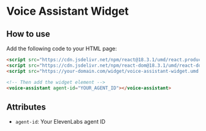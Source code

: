 
# Voice Assistant Widget

## How to use

Add the following code to your HTML page:

```html
<script src="https://cdn.jsdelivr.net/npm/react@18.3.1/umd/react.production.min.js"></script>
<script src="https://cdn.jsdelivr.net/npm/react-dom@18.3.1/umd/react-dom.production.min.js"></script>
<script src="https://your-domain.com/widget/voice-assistant-widget.umd.js"></script>

<!-- Then add the widget element -->
<voice-assistant agent-id="YOUR_AGENT_ID"></voice-assistant>
```

## Attributes

- `agent-id`: Your ElevenLabs agent ID
